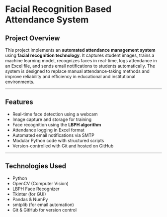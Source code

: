 # Facial Recognition Based Attendance System

## Project Overview

This project implements an **automated attendance management system** using **facial recognition technology**. It captures student images, trains a machine learning model, recognizes faces in real-time, logs attendance in an Excel file, and sends email notifications to students automatically. The system is designed to replace manual attendance-taking methods and improve reliability and efficiency in educational and institutional environments.

---

## Features

- Real-time face detection using a webcam
- Image capture and storage for training
- Face recognition using the **LBPH algorithm**
- Attendance logging in Excel format
- Automated email notifications via SMTP
- Modular Python code with structured scripts
- Version-controlled with Git and hosted on GitHub

---

## Technologies Used

- Python
- OpenCV (Computer Vision)
- LBPH Face Recognizer
- Tkinter (for GUI)
- Pandas & NumPy
- smtplib (for email automation)
- Git & GitHub for version control



